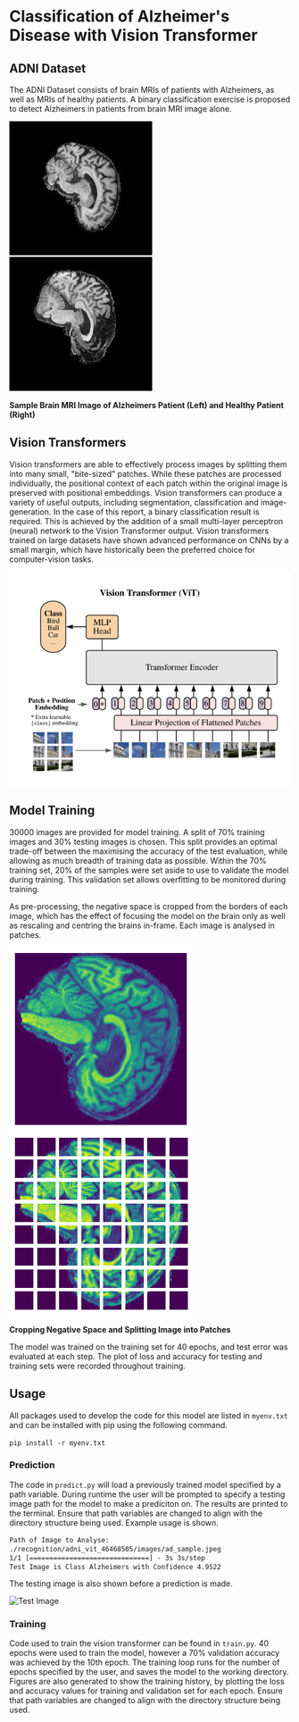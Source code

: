 # Classification of Alzheimer's Disease with Vision Transformer

## ADNI Dataset

The ADNI Dataset consists of brain MRIs of patients with Alzheimers, as well as MRIs of healthy patients. A binary classification exercise is proposed to detect Alzheimers in patients from brain MRI image alone.

![Sample Alzheimers Image](images/ad_sample.jpeg) ![Sample Normal Image](images/nc_sample.jpeg)

**Sample Brain MRI Image of Alzheimers Patient (Left) and Healthy Patient (Right)**

## Vision Transformers

Vision transformers are able to effectively process images by splitting them into many small, "bite-sized" patches. While these patches are processed individually, the positional context of each patch within the original image is preserved with positional embeddings. Vision transformers can produce a variety of useful outputs, including segmentation, classification and image-generation. In the case of this report, a binary classification result is required. This is achieved by the addition of a small multi-layer perceptron (neural) network to the Vision Transformer output. Vision transformers trained on large datasets have shown advanced performance on CNNs by a small margin, which have historically been the preferred choice for computer-vision tasks. 

![Vision Transformer Architecture](images/generic_tfms.png)

## Model Training

30000 images are provided for model training. A split of 70% training images and 30% testing images is chosen. This split provides an optimal trade-off between the maximising the accuracy of the test evaluation, while allowing as much breadth of training data as possible. Within the 70% training set, 20% of the samples were set aside to use to validate the model during training. This validation set allows overfitting to be monitored during training.

As pre-processing, the negative space is cropped from the borders of each image, which has the effect of focusing the model on the brain only as well as rescaling and centring the brains in-frame. Each image is analysed in patches.

![Cropped Brain](images/crop.png) ![Patched Brain](images/patch.png)

**Cropping Negative Space and Splitting Image into Patches**

The model was trained on the training set for 40 epochs, and test error was evaluated at each step. The plot of loss and accuracy for testing and training sets were recorded throughout training.

## Usage

All packages used to develop the code for this model are listed in `myenv.txt` and can be installed with pip using the following command.

```pip install -r myenv.txt```

### Prediction

The code in `predict.py` will load a previously trained model specified by a path variable. During runtime the user will be prompted to specify a testing image path for the model to make a prediciton on. The results are printed to the terminal. Ensure that path variables are changed to align with the directory structure being used. Example usage is shown.

```
Path of Image to Analyse: ./recognition/adni_vit_46468505/images/ad_sample.jpeg
1/1 [==============================] - 3s 3s/step
Test Image is Class Alzheimers with Confidence 4.9522
```

The testing image is also shown before a prediction is made.

![Test Image](images/Figure_1.png)

### Training

Code used to train the vision transformer can be found in `train.py`. 40 epochs were used to train the model, however a 70% validation accuracy was achieved by the 10th epoch. The training loop runs for the number of epochs specified by the user, and saves the model to the working directory. Figures are also generated to show the training history, by plotting the loss and accuracy values for training and validation set for each epoch. Ensure that path variables are changed to align with the directory structure being used.